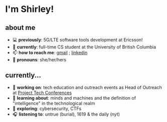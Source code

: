 # I'm Shirley!

## about me
- 💻 **previously**: 5G/LTE software tools development at Ericsson! 
- 🤖 **currently**: full-time CS student at the University of British Columbia
- 📫 **how to reach me**: [gmail](shirleyyzyang@gmail.com) ; [linkedin](https://www.linkedin.com/in/shirleyyzyang/)
- 🤗 **pronouns**: she/her/hers 

## currently...
- 📝 **working on**: tech education and outreach events as Head of Outreach at [Project Tech Conferences](http://projecttechconferences.com)
- 🌱 **learning about**: minds and machines and the definition of "intelligence" in the technological realm 
- 🔭 **exploring**: cybersecurity, CTFs 
- 🎧 **listening to**: untrue (burial), 1619 & the daily (nyt)


